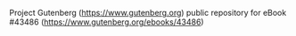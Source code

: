 Project Gutenberg (https://www.gutenberg.org) public repository for eBook #43486 (https://www.gutenberg.org/ebooks/43486)
